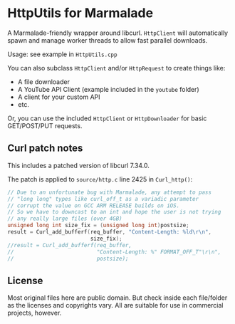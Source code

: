 HttpUtils for Marmalade
=======================

A Marmalade-friendly wrapper around libcurl. `HttpClient` will automatically
spawn and manage worker threads to allow fast parallel downloads.

Usage: see example in `HttpUtils.cpp` 

You can also subclass `HttpClient` and/or `HttpRequest` to create things like:
 * A file downloader
 * A YouTube API Client (example included in the `youtube` folder)
 * A client for your custom API
 * etc.

Or, you can use the included `HttpClient` or `HttpDownloader` for basic GET/POST/PUT requests.

Curl patch notes
----------------

This includes a patched version of libcurl 7.34.0.

The patch is applied to `source/http.c` line 2425 in `Curl_http()`:

```c
// Due to an unfortunate bug with Marmalade, any attempt to pass
// "long long" types like curl_off_t as a variadic parameter
// corrupt the value on GCC ARM RELEASE builds on iOS.
// So we have to downcast to an int and hope the user is not trying
// any really large files (over 4GB)
unsigned long int size_fix = (unsigned long int)postsize;
result = Curl_add_bufferf(req_buffer, "Content-Length: %ld\r\n",
                          size_fix);
//result = Curl_add_bufferf(req_buffer,
//                          "Content-Length: %" FORMAT_OFF_T"\r\n",
//                          postsize);
```

License
-------
Most original files here are public domain. But check inside each file/folder
as the licenses and copyrights vary. All are suitable for use in commercial
projects, however.
